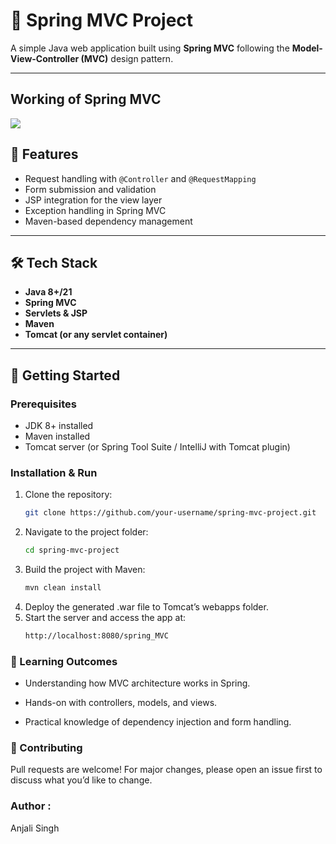 # 🌱 Spring MVC Project

A simple Java web application built using **Spring MVC** following the **Model-View-Controller (MVC)** design pattern.

---

## Working of Spring MVC 
<img src="![Uploading Screenshot (230).png…]()
"/>

## 📌 Features
- Request handling with `@Controller` and `@RequestMapping`
- Form submission and validation
- JSP integration for the view layer
- Exception handling in Spring MVC
- Maven-based dependency management

---

## 🛠️ Tech Stack
- **Java 8+/21**  
- **Spring MVC**  
- **Servlets & JSP**  
- **Maven**  
- **Tomcat (or any servlet container)**  

---

## 🚀 Getting Started

### Prerequisites
- JDK 8+ installed  
- Maven installed  
- Tomcat server (or Spring Tool Suite / IntelliJ with Tomcat plugin)

### Installation & Run
1. Clone the repository:
   ```bash
   git clone https://github.com/your-username/spring-mvc-project.git
2. Navigate to the project folder:
    ```bash
   cd spring-mvc-project
3. Build the project with Maven:
    ```bash
   mvn clean install
4. Deploy the generated .war file to Tomcat’s webapps folder.
5. Start the server and access the app at:
    ```bash
   http://localhost:8080/spring_MVC

###  📖 Learning Outcomes

- Understanding how MVC architecture works in Spring.

- Hands-on with controllers, models, and views.

- Practical knowledge of dependency injection and form handling.

 ### 🤝 Contributing

Pull requests are welcome! For major changes, please open an issue first to discuss what you’d like to change.

### Author :
   Anjali Singh
